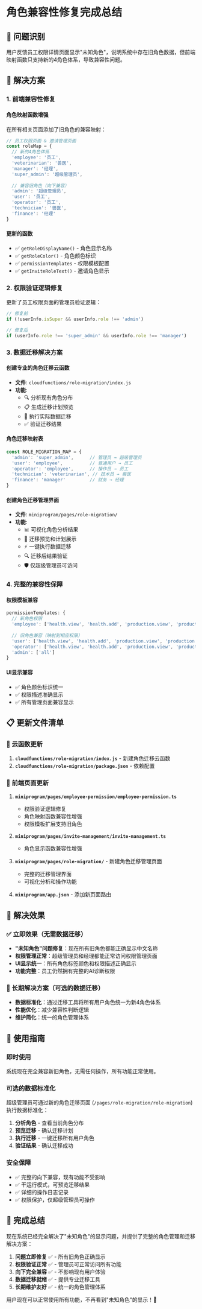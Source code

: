 # 角色兼容性修复完成总结

## 🎯 问题识别

用户反馈员工权限详情页面显示"未知角色"，说明系统中存在旧角色数据，但前端映射函数只支持新的4角色体系，导致兼容性问题。

## 🔧 解决方案

### 1. **前端兼容性修复**

#### 角色映射函数增强
在所有相关页面添加了旧角色的兼容映射：

```javascript
// 员工权限页面 & 邀请管理页面
const roleMap = {
  // 新的4角色体系
  'employee': '员工',
  'veterinarian': '兽医', 
  'manager': '经理',
  'super_admin': '超级管理员',
  
  // 兼容旧角色（向下兼容）
  'admin': '超级管理员',
  'user': '员工',
  'operator': '员工',
  'technician': '兽医',
  'finance': '经理'
}
```

#### 更新的函数
- ✅ `getRoleDisplayName()` - 角色显示名称
- ✅ `getRoleColor()` - 角色颜色标识  
- ✅ `permissionTemplates` - 权限模板配置
- ✅ `getInviteRoleText()` - 邀请角色显示

### 2. **权限验证逻辑修复**

更新了员工权限页面的管理员验证逻辑：

```javascript
// 修复前
if (!userInfo.isSuper && userInfo.role !== 'admin')

// 修复后  
if (userInfo.role !== 'super_admin' && userInfo.role !== 'manager')
```

### 3. **数据迁移解决方案**

#### 创建专业的角色迁移云函数
- **文件**: `cloudfunctions/role-migration/index.js`
- **功能**: 
  - 🔍 分析现有角色分布
  - 📋 生成迁移计划预览
  - 🚀 执行实际数据迁移
  - ✅ 验证迁移结果

#### 角色迁移映射表
```javascript
const ROLE_MIGRATION_MAP = {
  'admin': 'super_admin',      // 管理员 → 超级管理员
  'user': 'employee',          // 普通用户 → 员工  
  'operator': 'employee',      // 操作员 → 员工
  'technician': 'veterinarian', // 技术员 → 兽医
  'finance': 'manager'         // 财务 → 经理
}
```

#### 创建角色迁移管理界面
- **文件**: `miniprogram/pages/role-migration/`
- **功能**:
  - 📊 可视化角色分析结果
  - 👀 迁移预览和计划展示  
  - ⚡ 一键执行数据迁移
  - 🔍 迁移后结果验证
  - 🛡️ 仅超级管理员可访问

### 4. **完整的兼容性保障**

#### 权限模板兼容
```javascript
permissionTemplates: {
  // 新角色权限
  'employee': ['health.view', 'health.add', 'production.view', 'production.add', 'ai_diagnosis.*'],
  
  // 旧角色兼容（映射到相应权限）
  'user': ['health.view', 'health.add', 'production.view', 'production.add', 'ai_diagnosis.*'],
  'operator': ['health.view', 'health.add', 'production.view', 'production.add', 'ai_diagnosis.*'],
  'admin': ['all']
}
```

#### UI显示兼容
- ✅ 角色颜色标识统一
- ✅ 权限描述准确显示
- ✅ 所有管理页面兼容显示

## 📋 更新文件清单

### 🔧 云函数更新
1. **`cloudfunctions/role-migration/index.js`** - 新建角色迁移云函数
2. **`cloudfunctions/role-migration/package.json`** - 依赖配置

### 🎨 前端页面更新
1. **`miniprogram/pages/employee-permission/employee-permission.ts`**
   - 权限验证逻辑修复
   - 角色映射函数兼容性增强
   - 权限模板扩展支持旧角色

2. **`miniprogram/pages/invite-management/invite-management.ts`**
   - 角色显示函数兼容性增强

3. **`miniprogram/pages/role-migration/`** - 新建角色迁移管理页面
   - 完整的迁移管理界面
   - 可视化分析和操作功能

4. **`miniprogram/app.json`** - 添加新页面路由

## 🎯 解决效果

### ✅ 立即效果（无需数据迁移）
- **"未知角色"问题修复**：现在所有旧角色都能正确显示中文名称
- **权限管理正常**：超级管理员和经理都能正常访问权限管理页面
- **UI显示统一**：所有角色标签颜色和权限描述正确显示
- **功能完整**：员工仍然拥有完整的AI诊断权限

### 🚀 长期解决方案（可选的数据迁移）
- **数据标准化**：通过迁移工具将所有用户角色统一为新4角色体系
- **性能优化**：减少兼容性判断逻辑
- **维护简化**：统一的角色管理体系

## 🔄 使用指南

### 即时使用
系统现在完全兼容新旧角色，无需任何操作，所有功能正常使用。

### 可选的数据标准化
超级管理员可通过新的角色迁移页面 (`/pages/role-migration/role-migration`) 执行数据标准化：

1. **分析角色** - 查看当前角色分布
2. **预览迁移** - 确认迁移计划  
3. **执行迁移** - 一键迁移所有用户角色
4. **验证结果** - 确认迁移成功

### 安全保障
- ✅ 完整的向下兼容，现有功能不受影响
- ✅ 干运行模式，可预览迁移结果
- ✅ 详细的操作日志记录
- ✅ 权限保护，仅超级管理员可操作

## 🎉 完成总结

现在系统已经完全解决了"未知角色"的显示问题，并提供了完整的角色管理和迁移解决方案：

1. **问题立即修复** ✅ - 所有旧角色正确显示
2. **权限验证正常** ✅ - 管理员可正常访问所有功能  
3. **向下完全兼容** ✅ - 不影响现有用户体验
4. **数据迁移就绪** ✅ - 提供专业迁移工具
5. **长期维护友好** ✅ - 统一的角色管理体系

用户现在可以正常使用所有功能，不再看到"未知角色"的显示！🎊
